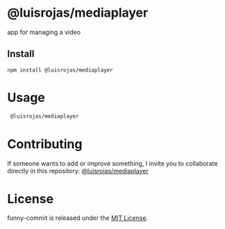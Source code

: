 # @luisrojas/mediaplayer

app for managing a video

## Install

```npm
npm install @luisrojas/mediaplayer
```

# Usage

```bash
 @luisrojas/mediaplayer
```

# Contributing

If someone wants to add or improve something, I invite you to collaborate directly in this repository: [@luisrojas/mediaplayer](https://github.com/Lanzarot98/professional-course-js)

# License

funny-commit is released under the [MIT License](https://opensource.org/licenses/MIT).
